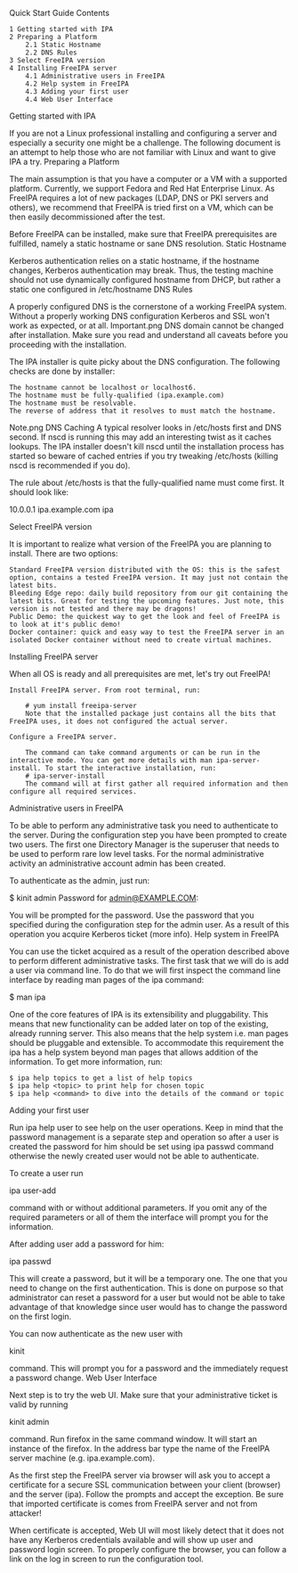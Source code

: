  Quick Start Guide
Contents

    1 Getting started with IPA
    2 Preparing a Platform
        2.1 Static Hostname
        2.2 DNS Rules
    3 Select FreeIPA version
    4 Installing FreeIPA server
        4.1 Administrative users in FreeIPA
        4.2 Help system in FreeIPA
        4.3 Adding your first user
        4.4 Web User Interface

Getting started with IPA

If you are not a Linux professional installing and configuring a server and especially a security one might be a challenge. The following document is an attempt to help those who are not familiar with Linux and want to give IPA a try.
Preparing a Platform

The main assumption is that you have a computer or a VM with a supported platform. Currently, we support Fedora and Red Hat Enterprise Linux. As FreeIPA requires a lot of new packages (LDAP, DNS or PKI servers and others), we recommend that FreeIPA is tried first on a VM, which can be then easily decommissioned after the test.

Before FreeIPA can be installed, make sure that FreeIPA prerequisites are fulfilled, namely a static hostname or sane DNS resolution.
Static Hostname

Kerberos authentication relies on a static hostname, if the hostname changes, Kerberos authentication may break. Thus, the testing machine should not use dynamically configured hostname from DHCP, but rather a static one configured in /etc/hostname
DNS Rules

A properly configured DNS is the cornerstone of a working FreeIPA system. Without a properly working DNS configuration Kerberos and SSL won't work as expected, or at all.
Important.png
DNS domain cannot be changed after installation. Make sure you read and understand all caveats before you proceeding with the installation.

The IPA installer is quite picky about the DNS configuration. The following checks are done by installer:

    The hostname cannot be localhost or localhost6.
    The hostname must be fully-qualified (ipa.example.com)
    The hostname must be resolvable.
    The reverse of address that it resolves to must match the hostname.

Note.png
DNS Caching
A typical resolver looks in /etc/hosts first and DNS second. If nscd is running this may add an interesting twist as it caches lookups. The IPA installer doesn't kill nscd until the installation process has started so beware of cached entries if you try tweaking /etc/hosts (killing nscd is recommended if you do).

The rule about /etc/hosts is that the fully-qualified name must come first. It should look like:

10.0.0.1       ipa.example.com ipa

Select FreeIPA version

It is important to realize what version of the FreeIPA you are planning to install. There are two options:

    Standard FreeIPA version distributed with the OS: this is the safest option, contains a tested FreeIPA version. It may just not contain the latest bits.
    Bleeding Edge repo: daily build repository from our git containing the latest bits. Great for testing the upcoming features. Just note, this version is not tested and there may be dragons!
    Public Demo: the quickest way to get the look and feel of FreeIPA is to look at it's public demo!
    Docker container: quick and easy way to test the FreeIPA server in an isolated Docker container without need to create virtual machines.

Installing FreeIPA server

When all OS is ready and all prerequisites are met, let's try out FreeIPA!

    Install FreeIPA server. From root terminal, run:

        # yum install freeipa-server
        Note that the installed package just contains all the bits that FreeIPA uses, it does not configured the actual server.

    Configure a FreeIPA server.

        The command can take command arguments or can be run in the interactive mode. You can get more details with man ipa-server-install. To start the interactive installation, run:
        # ipa-server-install
        The command will at first gather all required information and then configure all required services.

Administrative users in FreeIPA

To be able to perform any administrative task you need to authenticate to the server. During the configuration step you have been prompted to create two users. The first one Directory Manager is the superuser that needs to be used to perform rare low level tasks. For the normal administrative activity an administrative account admin has been created.

To authenticate as the admin, just run:

$ kinit admin
Password for admin@EXAMPLE.COM:

You will be prompted for the password. Use the password that you specified during the configuration step for the admin user. As a result of this operation you acquire Kerberos ticket (more info).
Help system in FreeIPA

You can use the ticket acquired as a result of the operation described above to perform different administrative tasks. The first task that we will do is add a user via command line. To do that we will first inspect the command line interface by reading man pages of the ipa command:

$ man ipa

One of the core features of IPA is its extensibility and pluggability. This means that new functionality can be added later on top of the existing, already running server. This also means that the help system i.e. man pages should be pluggable and extensible. To accommodate this requirement the ipa has a help system beyond man pages that allows addition of the information. To get more information, run:

    $ ipa help topics to get a list of help topics
    $ ipa help <topic> to print help for chosen topic
    $ ipa help <command> to dive into the details of the command or topic

Adding your first user

Run ipa help user to see help on the user operations. Keep in mind that the password management is a separate step and operation so after a user is created the password for him should be set using ipa passwd command otherwise the newly created user would not be able to authenticate.

To create a user run

ipa user-add

command with or without additional parameters. If you omit any of the required parameters or all of them the interface will prompt you for the information.

After adding user add a password for him:

ipa passwd <user>

This will create a password, but it will be a temporary one. The one that you need to change on the first authentication. This is done on purpose so that administrator can reset a password for a user but would not be able to take advantage of that knowledge since user would has to change the password on the first login.

You can now authenticate as the new user with

kinit <user>

command. This will prompt you for a password and the immediately request a password change.
Web User Interface

Next step is to try the web UI. Make sure that your administrative ticket is valid by running

kinit admin

command. Run firefox in the same command window. It will start an instance of the firefox. In the address bar type the name of the FreeIPA server machine (e.g. ipa.example.com).

As the first step the FreeIPA server via browser will ask you to accept a certificate for a secure SSL communication between your client (browser) and the server (ipa). Follow the prompts and accept the exception. Be sure that imported certificate is comes from FreeIPA server and not from attacker!

When certificate is accepted, Web UI will most likely detect that it does not have any Kerberos credentials available and will show up user and password login screen. To properly configure the browser, you can follow a link on the log in screen to run the configuration tool. 